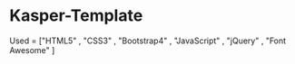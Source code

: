 # Kasper-Template
Used = ["HTML5" , "CSS3" , "Bootstrap4" , "JavaScript" , "jQuery" , "Font Awesome" ]
